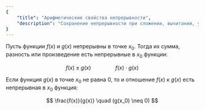 ```yaml
---
{
    "title": "Арифметические свойства непрерывности",
    "description": "Сохранение непрерывности при сложении, вычитании, умножении и делении функций."
}
---
```


Пусть функции $f(x)$ и $g(x)$ непрерывны в точке $x_0$. Тогда их сумма, разность или произведение есть непрерывные в $x_0$ функции:

$$ f(x) \pm g(x) \qquad \qquad f(x) \cdot g(x) $$

Если функция $g(x)$ в точке $x_0$ не равна $0$, то и отношение $f(x)$ к $g(x)$ есть непрерывная в $x_0$ функция:

$$ \frac{f(x)}{g(x)} \quad (g(x_0) \neq 0) $$